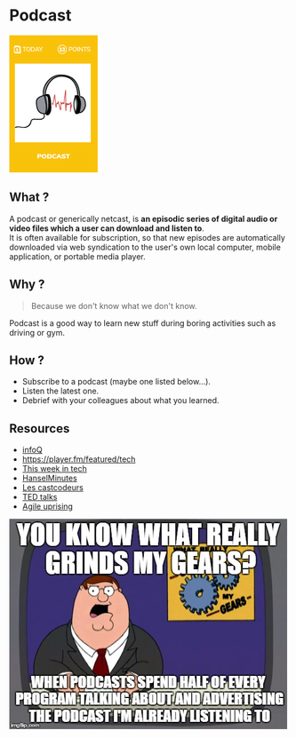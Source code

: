 # Podcast
![Craft podcasts](images/podcast.png)  

## What ?
A podcast or generically netcast, is **an episodic series of digital audio or video files which a user can download and listen to**.  
It is often available for subscription, so that new episodes are automatically downloaded via web syndication to the user's own local computer, mobile application, or portable media player.  

## Why ?
> Because we don't know what we don't know.  

Podcast is a good way to learn new stuff during boring activities such as driving or gym. 

## How ?
* Subscribe to a podcast (maybe one listed below...).
* Listen the latest one.
* Debrief with your colleagues about what you learned.

## Resources
* [infoQ](https://www.infoq.com/Software_Craftsmanship/podcasts/)
* https://player.fm/featured/tech
* [This week in tech](https://twit.tv/shows/this-week-in-tech)
* [HanselMinutes](https://www.hanselminutes.com/)
* [Les castcodeurs](https://lescastcodeurs.com/)
* [TED talks](https://www.ted.com/about/programs-initiatives/ted-talks/ted-talks-audio)
* [Agile uprising](http://podcast.agileuprising.com/)

![Craft podcasts](images/craft-podcast1.jpg)  
